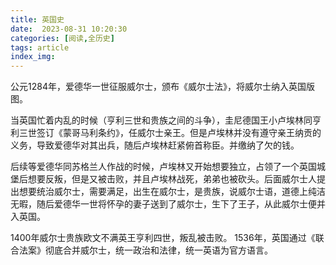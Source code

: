 ```yaml
---
title: 英国史
date:  2023-08-31 10:20:30
categories: [阅读,全历史]
tags: article
index_img: 
---
```

公元1284年，爱德华一世征服威尔士，颁布《威尔士法》，将威尔士纳入英国版图。

当英国忙着内乱的时候（亨利三世和贵族之间的斗争），圭尼德国王小卢埃林同亨利三世签订《蒙哥马利条约》，任威尔士亲王。但是卢埃林并没有遵守亲王纳贡的义务，导致爱德华对其出兵，随后卢埃林赶紧俯首称臣。并缴纳了欠的钱。

后续等爱德华同苏格兰人作战的时候，卢埃林又开始想要独立，占领了一个英国城堡后想要反叛，但是又被击败，并且卢埃林战死，弟弟也被砍头。后面威尔士人提出想要统治威尔士，需要满足，出生在威尔士，是贵族，说威尔士语，道德上纯洁无暇，随后爱德华一世将怀孕的妻子送到了威尔士，生下了王子，从此威尔士便并入英国。

1400年威尔士贵族欧文不满英王亨利四世，叛乱被击败。
1536年，英国通过《联合法案》彻底合并威尔士，统一政治和法律，统一英语为官方语言。